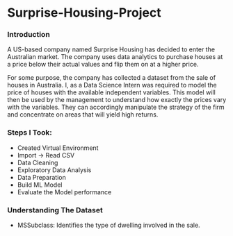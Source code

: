 # Surprise-Housing-Project

### Introduction

A US-based company named Surprise Housing has decided to enter the Australian market. The company uses data analytics to purchase houses at a price below their actual values and flip them on at a higher price.

For some purpose, the company has collected a dataset from the sale of houses in Australia. I, as a Data Science Intern was required to model the price of houses with the available independent variables. This model will then be used by the management to understand how exactly the prices vary with the variables. They can accordingly manipulate the strategy of the firm and concentrate on areas that will yield high returns.

### Steps I Took:

- Created Virtual Environment
- Import -> Read CSV
- Data Cleaning
- Exploratory Data Analysis
- Data Preparation
- Build ML Model
- Evaluate the Model performance

### Understanding The Dataset

- MSSubclass: Identifies the type of dwelling involved in the sale.
  

